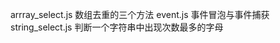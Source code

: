 arrray_select.js      数组去重的三个方法
event.js              事件冒泡与事件捕获
string_select.js      判断一个字符串中出现次数最多的字母
